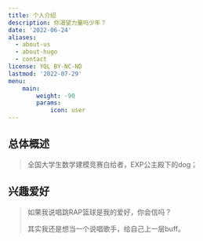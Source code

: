 ```yaml
---
title: 个人介绍
description: 你渴望力量吗少年？
date: '2022-06-24'
aliases:
  - about-us
  - about-hugo
  - contact
license: YQL BY-NC-ND
lastmod: '2022-07-29'
menu:
    main: 
        weight: -90
        params:
            icon: user
---
```

## 总体概述
> 全国大学生数学建模竞赛白给者，EXP公主殿下的dog；

## 兴趣爱好
> 如果我说唱跳RAP篮球是我的爱好，你会信吗？
>
> 其实我还是想当一个说唱歌手，给自己上一层buff。



